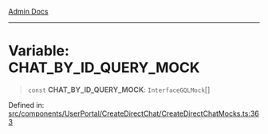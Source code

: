 [Admin Docs](/)

***

# Variable: CHAT\_BY\_ID\_QUERY\_MOCK

> `const` **CHAT\_BY\_ID\_QUERY\_MOCK**: `InterfaceGQLMock`[]

Defined in: [src/components/UserPortal/CreateDirectChat/CreateDirectChatMocks.ts:363](https://github.com/PalisadoesFoundation/talawa-admin/blob/main/src/components/UserPortal/CreateDirectChat/CreateDirectChatMocks.ts#L363)
